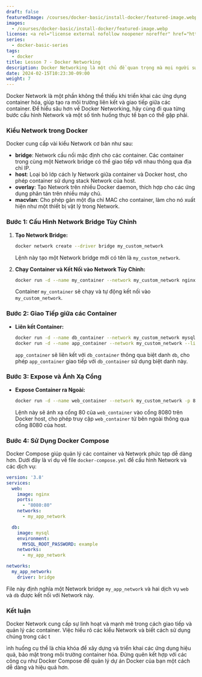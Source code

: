 ```yaml
---
draft: false
featuredImage: /courses/docker-basic/install-docker/featured-image.webp
images:
  - /courses/docker-basic/install-docker/featured-image.webp
license: <a rel="license external nofollow noopener noreffer" href="https://creativecommons.org/licenses/by-nc/4.0/" target="_blank">CC BY-NC 4.0</a>
series:
  - docker-basic-series
tags:
  - docker
title: Lesson 7 - Docker Networking
description: Docker Networking là một chủ đề quan trọng mà mọi người sử dụng Docker cần phải quan tâm. Trong bài học này, chúng ta sẽ tìm hiểu về các vấn đề liên quan đến Network trong Docker và cách giải quyết chúng.
date: 2024-02-15T10:23:30-09:00
weight: 7
---
```


Docker Network là một phần không thể thiếu khi triển khai các ứng dụng container hóa, giúp tạo ra môi trường liên kết và giao tiếp giữa các container. Để hiểu sâu hơn về Docker Networking, hãy cùng đi qua từng bước cấu hình Network và một số tình huống thực tế bạn có thể gặp phải.

### Kiểu Network trong Docker

Docker cung cấp vài kiểu Network cơ bản như sau:

- **bridge**: Network cầu nối mặc định cho các container. Các container trong cùng một Network bridge có thể giao tiếp với nhau thông qua địa chỉ IP.
- **host**: Loại bỏ lớp cách ly Network giữa container và Docker host, cho phép container sử dụng stack Network của host.
- **overlay**: Tạo Network trên nhiều Docker daemon, thích hợp cho các ứng dụng phân tán trên nhiều máy chủ.
- **macvlan**: Cho phép gán một địa chỉ MAC cho container, làm cho nó xuất hiện như một thiết bị vật lý trong Network.

### Bước 1: Cấu Hình Network Bridge Tùy Chỉnh

1. **Tạo Network Bridge:**

   ```bash
   docker network create --driver bridge my_custom_network
   ```

   Lệnh này tạo một Network bridge mới có tên là `my_custom_network`.

2. **Chạy Container và Kết Nối vào Network Tùy Chỉnh:**

   ```bash
   docker run -d --name my_container --network my_custom_network nginx
   ```

   Container `my_container` sẽ chạy và tự động kết nối vào `my_custom_network`.

### Bước 2: Giao Tiếp giữa các Container

- **Liên kết Container:**

  ```bash
  docker run -d --name db_container --network my_custom_network mysql
  docker run -d --name app_container --network my_custom_network --link db_container:db my_app
  ```

  `app_container` sẽ liên kết với `db_container` thông qua biệt danh `db`, cho phép `app_container` giao tiếp với `db_container` sử dụng biệt danh này.

### Bước 3: Expose và Ánh Xạ Cổng

- **Expose Container ra Ngoài:**

  ```bash
  docker run -d --name web_container --network my_custom_network -p 8080:80 nginx
  ```

  Lệnh này sẽ ánh xạ cổng 80 của `web_container` vào cổng 8080 trên Docker host, cho phép truy cập `web_container` từ bên ngoài thông qua cổng 8080 của host.

### Bước 4: Sử Dụng Docker Compose

Docker Compose giúp quản lý các container và Network phức tạp dễ dàng hơn. Dưới đây là ví dụ về file `docker-compose.yml` để cấu hình Network và các dịch vụ:

```yaml
version: '3.8'
services:
  web:
    image: nginx
    ports:
      - "8080:80"
    networks:
      - my_app_network

  db:
    image: mysql
    environment:
      MYSQL_ROOT_PASSWORD: example
    networks:
      - my_app_network

networks:
  my_app_network:
    driver: bridge
```

File này định nghĩa một Network bridge `my_app_network` và hai dịch vụ `web` và `db` được kết nối với Network này.

### Kết luận

Docker Network cung cấp sự linh hoạt và mạnh mẽ trong cách giao tiếp và quản lý các container. Việc hiểu rõ các kiểu Network và biết cách sử dụng chúng trong các t

ình huống cụ thể là chìa khóa để xây dựng và triển khai các ứng dụng hiệu quả, bảo mật trong môi trường container hóa. Đừng quên kết hợp với các công cụ như Docker Compose để quản lý dự án Docker của bạn một cách dễ dàng và hiệu quả hơn.